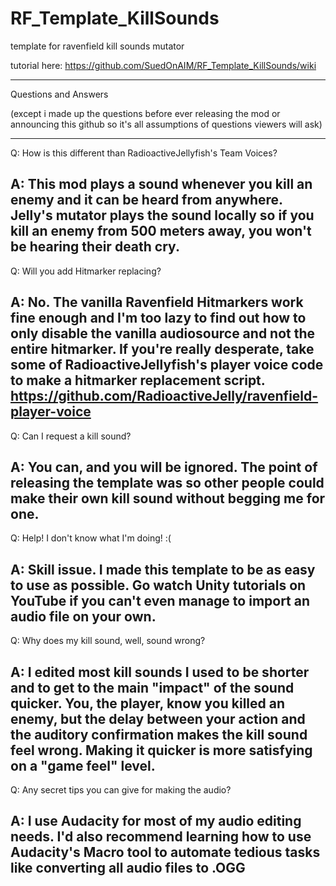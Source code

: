 # RF_Template_KillSounds
template for ravenfield kill sounds mutator

tutorial here:
https://github.com/SuedOnAIM/RF_Template_KillSounds/wiki

___________________________________________________________
Questions and Answers 

(except i made up the questions before ever releasing the mod or announcing this github so it's all assumptions of questions viewers will ask)
___________________________________________________________

Q: How is this different than RadioactiveJellyfish's Team Voices?

A: This mod plays a sound whenever you kill an enemy and it can be heard from anywhere. Jelly's mutator plays the sound locally so if you kill an enemy from 500 meters away, you won't be hearing their death cry.
--

Q: Will you add Hitmarker replacing?

A: No. The vanilla Ravenfield Hitmarkers work fine enough and I'm too lazy to find out how to only disable the vanilla audiosource and not the entire hitmarker. If you're really desperate, take some of RadioactiveJellyfish's player voice code to make a hitmarker replacement script. https://github.com/RadioactiveJelly/ravenfield-player-voice
--

Q: Can I request a kill sound?

A: You can, and you will be ignored. The point of releasing the template was so other people could make their own kill sound without begging me for one.
--

Q: Help! I don't know what I'm doing! :(

A: Skill issue. I made this template to be as easy to use as possible. Go watch Unity tutorials on YouTube if you can't even manage to import an audio file on your own.
--

Q: Why does my kill sound, well, sound wrong?

A: I edited most kill sounds I used to be shorter and to get to the main "impact" of the sound quicker. You, the player, know you killed an enemy, but the delay between your action and the auditory confirmation makes the kill sound feel wrong. Making it quicker is more satisfying on a "game feel" level.
--

Q: Any secret tips you can give for making the audio?

A: I use Audacity for most of my audio editing needs. I'd also recommend learning how to use Audacity's Macro tool to automate tedious tasks like converting all audio files to .OGG
--
